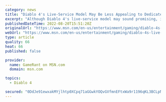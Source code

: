 ```yaml
---
category: news
title: "Diablo 4's Live-Service Model May Be Less Appealing to Dedicated Players"
excerpt: "Although Diablo 4's live-service model may sound promising, it seemingly won't avoid common trappings of the ARPG genre for dedicated players."
publishedDateTime: 2022-08-20T15:51:20Z
originalUrl: "https://www.msn.com/en-us/entertainment/gaming/diablo-4s-live-service-model-may-be-less-appealing-to-dedicated-players/ar-AA10Sp55"
webUrl: "https://www.msn.com/en-us/entertainment/gaming/diablo-4s-live-service-model-may-be-less-appealing-to-dedicated-players/ar-AA10Sp55"
type: article
quality: 66
heat: 66
published: false

provider:
  name: GameRant on MSN.com
  domain: msn.com

topics:
  - Diablo 4

secured: "0DdJe91ewxakMYjlhtp0XCpq71aGGwkYOQvGVfmnEFtxWa9r1196qKL3BCLpNbC8ifvJMU75QWa+0sfwQ1XdlROgcfkzujdEgSViI163S+Us71weHAwr1CPGGYgxWgRE9lDX4M35Tb1eBonYE74bwJXwOiAA3JheqvOk3d7vGa1D3nZ1Ajgg9c8Aa9b87VuvKEKOWqcZFu8XjSwYGJ/jXSaXAZQ6jEUDhFHTEXdCaSf1WhxKKN3wdj2CSHTlKajSWPFXxZyz/OgzQxCj3vSw4Ma5CUCFxM33XAmZKMN+/5SSLGF8+r6GL4Bj3gYIYekKI6jYk5x07kQuD4dUk8BFBnQi3zR1KRaYBP98+K27zNk=;uBF+EphaS2Pips8QilE0Vw=="
---
```


